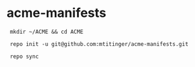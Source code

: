# acme-manifests

` mkdir ~/ACME && cd ACME`

` repo init -u git@github.com:mtitinger/acme-manifests.git`

` repo sync`

